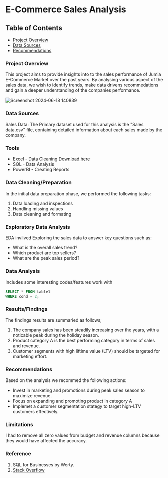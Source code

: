 # E-Commerce Sales Analysis

## Table of Contents

- [Project Overview](Project-Overview)
- [Data Sources](Data-sources)
- [Recommendations](Recommendations)

### Project Overview

This project aims to provide insights into to the sales performance of Jumia E-Commerce Market over the past years. By analysing various aspect of the sales data, we wish to identify trends, make data drivens recommedations and gain a deeper understanding of the companies performance.


![Screenshot 2024-06-18 140839](https://github.com/Shir2023/Documenting_Sample/assets/145821310/e95131d1-0506-4da9-9807-08163f4fbccd)


### Data Sources

Sales Data: The Primary dataset used for this analysis is the "Sales data.csv" file, containing detailed information about each sales made by the company.

### Tools

- Excel - Data Cleaning [Download here](https://microsoft.com)
- SQL - Data Analysis
- PowerBI - Creating Reports

### Data Cleaning/Preparation

In the initial data preparation phase, we performed the following tasks:

1. Data loading and inspections
2. Handling missing values
3. Data cleaning and formating

### Exploratory Data Analysis

EDA invilved Exploring the sales data to answer key questions such as:

- What is the overall sales trend?
- Which product are top sellers?
- What are the peak sales period?

### Data Analysis

Includes some interesting codes/features work with

```sql
SELECT * FROM table1
WHERE cond = 2;
```

### Results/Findings

The findings results are summaried as follows;
1. The company sales has been steadily increasing over the years, with a noticable peak during the holiday season.
2. Product category A is the best performing category in terms of sales and revenue.
3. Customer segments with high liftime value (LTV) should be targeted for marketing effort.

### Recommendations

Based on the analysis we recommed the following actions:
- Invest in marketing and promotions during peak sales season to maximize revenue.
- Focus on expanding and promoting product in category A
- Implemet a customer segmentation stategy to target high-LTV customers effectively.

### Limitations

I had to remove all zero values from budget and revenue columns because they would have affected the accuracy.

### Reference

1. SQL for Businesses by Werty.
2. [Stack Overflow](https://stack.com)
   



